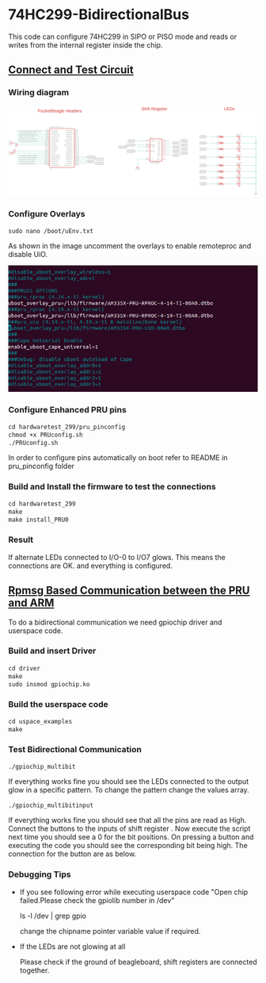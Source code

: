 # 74HC299-BidirectionalBus
This code can configure 74HC299 in SIPO or PISO mode and reads or writes from the internal register inside the chip.

## <u>Connect and Test Circuit</u>

### Wiring diagram 

![Diagram](image/WiringDiagram.png)

### Configure Overlays

	sudo nano /boot/uEnv.txt
	
As shown in the image uncomment the overlays to enable remoteproc and disable UiO.

![Diagram](image/uenv.png)

### Configure Enhanced PRU pins

	cd hardwaretest_299/pru_pinconfig
	chmod +x PRUconfig.sh
	./PRUconfig.sh
In order to configure pins automatically on boot refer to README in pru_pinconfig folder
### Build and Install the firmware to test the connections
	
	cd hardwaretest_299
	make
	make install_PRU0

### Result	

If alternate LEDs connected to I/O-0 to I/O7 glows. This means the connections are OK. and everything is configured.



## <u>Rpmsg Based Communication between the PRU and ARM</u>

To do a bidirectional communication we need gpiochip driver and userspace code.

### Build and insert Driver
	
	cd driver
	make
	sudo insmod gpiochip.ko
	
### Build the userspace code
	
	cd uspace_examples
	make
	
### Test Bidirectional Communication
	./gpiochip_multibit
If everything works fine you should see  the LEDs connected to the output glow in a specific pattern. To change the pattern change the values array.

	./gpiochip_multibitinput
If everything works fine you should see  that all the pins are read as High. Connect the buttons to the inputs of shift register . Now  execute the script next time you should see a 0 for the bit positions. On pressing a button and executing the code  you should see the corresponding bit being high. The connection for the button are as below.
	
### Debugging Tips

- If you see following error while executing userspace code "Open chip failed.Please check the gpiolib number in /dev"

	ls -l /dev | grep gpio
 
 	change the chipname pointer variable value if required.
 
- If the LEDs are not glowing at all

  Please check if the ground of beagleboard, shift registers are connected together.

 
 


	